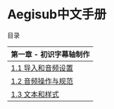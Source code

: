 # Aegisub中文手册

目录

| 第一章 - 初识字幕轴制作                                    |
| :--------------------------------------------------------- |
| [1.1 导入和音频设置](./Chapter%201/1.%20导入和音频设置.md) |
| [1.2 音频操作与规范](./Chapter%201/2.%20音频操作和规范.md) |
| [1.3 文本和样式](./Chapter%201/3.%20文本和样式.md)         |


